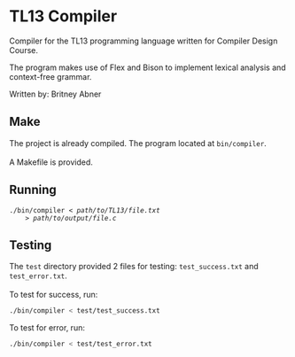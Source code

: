 # TL13 Compiler
Compiler for the TL13 programming language written for Compiler Design Course.

The program makes use of Flex and Bison to implement lexical analysis and 
context-free grammar.

Written by: Britney Abner

## Make
The project is already compiled. The program located at ```bin/compiler```.  
<br/>
A Makefile is provided.

## Running
<pre><code>./bin/compiler < <i>path/to/TL13/file.txt</i>
    > <i>path/to/output/file.c</i>
</code></pre>

## Testing
The ```test``` directory provided 2 files for testing: ```test_success.txt```
and ```test_error.txt```.  
<br/>
To test for success, run:  
``` bash
./bin/compiler < test/test_success.txt
```
To test for error, run:  
``` bash
./bin/compiler < test/test_error.txt
```
